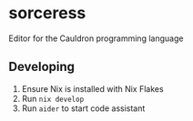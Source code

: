 # sorceress
Editor for the Cauldron programming language

## Developing
1. Ensure Nix is installed with Nix Flakes
2. Run `nix develop`
3. Run `aider` to start code assistant